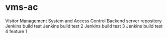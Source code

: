 # vms-ac
Visitor Management System and Access Control
Backend server repository
Jenkins build test
Jenkins build test 2
Jenkins build test 3
Jenkins build test 4
feature 1
